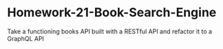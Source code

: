 # Homework-21-Book-Search-Engine
Take a functioning books API built with a RESTful API and refactor it to a GraphQL API
